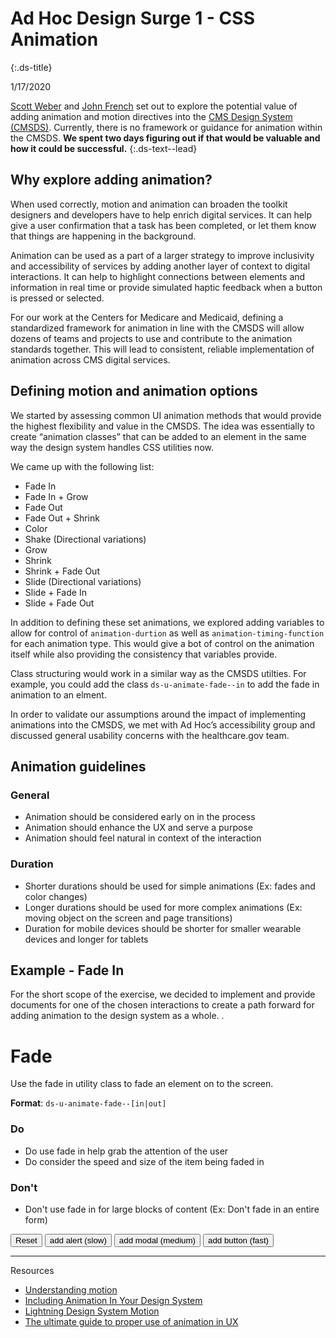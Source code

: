 # Ad Hoc Design Surge 1 - CSS Animation
{:.ds-title}

1/17/2020

[Scott Weber](https://adhocteam.us/our-team/scott-weber/) and [John French](https://adhocteam.us/our-team/john-french/) set out to explore the potential value of adding animation and motion directives into the [CMS Design System (CMSDS)](https://design.cms.gov/). Currently, there is no framework or guidance for animation within the CMSDS. **We spent two days figuring out if that would be valuable and how it could be successful.**
{:.ds-text--lead}

## Why explore adding animation?

When used correctly, motion and animation can broaden the toolkit designers and developers have to help enrich digital services. It can help give a user confirmation that a task has been completed, or let them know that things are happening in the background.

Animation can be used as a part of a larger strategy to improve inclusivity and accessibility of services by adding another layer of context to digital interactions. It can help to highlight connections between elements and information in real time or provide simulated haptic feedback when a button is pressed or selected.

For our work at the Centers for Medicare and Medicaid, defining a standardized framework for animation in line with the CMSDS will allow dozens of teams and projects to use and contribute to the animation standards together. This will lead to consistent, reliable implementation of animation across CMS digital services.

## Defining motion and animation options

We started by assessing common UI animation methods that would provide the highest flexibility and value in the CMSDS. The idea was essentially to create “animation classes” that can be added to an element in the same way the design system handles CSS utilities now.

We came up with the following list: 

* Fade In
* Fade In + Grow
* Fade Out
* Fade Out + Shrink
* Color
* Shake (Directional variations)
* Grow
* Shrink
* Shrink + Fade Out
* Slide (Directional variations)
* Slide + Fade In
* Slide + Fade Out

In addition to defining these set animations, we explored adding variables to allow for control of `animation-durtion` as well as `animation-timing-function` for each animation type. This would give a bot of control on the animation itself while also providing the consistency that variables provide. 

Class structuring would work in a similar way as the CMSDS utilties. For example, you could add the class `ds-u-animate-fade--in` to add the fade in animation to an elment. 

In order to validate our assumptions around the impact of implementing animations into the CMSDS, we met with Ad Hoc’s accessibility group and discussed general usability concerns with the healthcare.gov team.

##  Animation guidelines

### General

* Animation should be considered early on in the process
* Animation should enhance the UX and serve a purpose
* Animation should feel natural in context of the interaction

### Duration
* Shorter durations should be used for simple animations (Ex: fades and color changes)
* Longer durations should be used for more complex animations (Ex: moving object on the screen and page transitions)
* Duration for mobile devices should be shorter for smaller wearable devices and longer for tablets

## Example - Fade In



For the short scope of the exercise, we decided to implement and provide documents for one of the chosen interactions to create a path forward for adding animation to the design system as a whole. . 

# Fade

Use the fade in utility class to fade an element on to the screen.

**Format**: `ds-u-animate-fade--[in|out]`

### Do
* Do use fade in help grab the attention of the user  
* Do consider the speed and size of the item being faded in 

### Don't 
* Don't use fade in for large blocks of content (Ex: Don't fade in an entire form) 

<button onclick="reset()" class="ds-c-button">Reset</button>
<button onclick="newAlert()" class="ds-c-button">add alert (slow)</button>
<button onclick="newModal()" class="ds-c-button">add modal (medium)</button>
<button onclick="newButton()" class="ds-c-button">add button (fast)</button>
<div id="add_message"></div>

---
Resources

* [Understanding motion](https://material.io/design/motion/understanding-motion.html)
* [Including Animation In Your Design System](https://www.smashingmagazine.com/2019/02/animation-design-system/)
* [Lightning Design System Motion](https://archive-1_0_5.lightningdesignsystem.com/design/motion/)
* [The ultimate guide to proper use of animation in UX](https://uxdesign.cc/the-ultimate-guide-to-proper-use-of-animation-in-ux-10bd98614fa9)